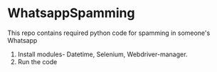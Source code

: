 # WhatsappSpamming
This repo contains required python code for spamming in someone's Whatsapp

1) Install modules- Datetime, Selenium, Webdriver-manager.
2) Run the code
